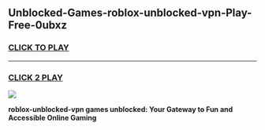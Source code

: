 
## Unblocked-Games-roblox-unblocked-vpn-Play-Free-0ubxz
<h3>
<a href="https://premium76.site?title=roblox-unblocked-vpn&ref=10A">CLICK TO PLAY</a></h3>
<hr>

<h3>
<a href="https://premium76.site?title=roblox-unblocked-vpn&ref=10A">CLICK 2 PLAY</a>
  
</h3>

<a href="https://premium76.site?title=roblox-unblocked-vpn&ref=10A"><img src="https://clearcache.store/games.png"></a>


**roblox-unblocked-vpn games unblocked: Your Gateway to Fun and Accessible Online Gaming**
